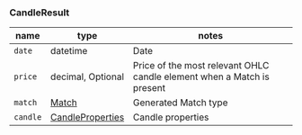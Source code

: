 ### CandleResult

| name | type | notes
| -- |-- |--
| `date` | datetime | Date
| `price` | decimal, Optional | Price of the most relevant OHLC candle element when a Match is present
| `match` | [Match]({{site.baseurl}}/guide/#Match) | Generated Match type
| `candle` | [CandleProperties]({{site.baseurl}}/guide/#candle) | Candle properties
